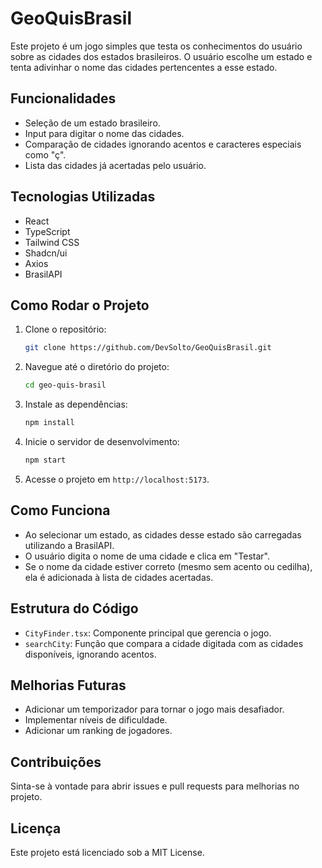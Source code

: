 # GeoQuisBrasil

Este projeto é um jogo simples que testa os conhecimentos do usuário sobre as cidades dos estados brasileiros. O usuário escolhe um estado e tenta adivinhar o nome das cidades pertencentes a esse estado.

## Funcionalidades

- Seleção de um estado brasileiro.
- Input para digitar o nome das cidades.
- Comparação de cidades ignorando acentos e caracteres especiais como "ç".
- Lista das cidades já acertadas pelo usuário.

## Tecnologias Utilizadas

- React
- TypeScript
- Tailwind CSS
- Shadcn/ui
- Axios
- BrasilAPI

## Como Rodar o Projeto

1. Clone o repositório:
   ```bash
   git clone https://github.com/DevSolto/GeoQuisBrasil.git
   ```

2. Navegue até o diretório do projeto:
   ```bash
   cd geo-quis-brasil
   ```

3. Instale as dependências:
   ```bash
   npm install
   ```

4. Inicie o servidor de desenvolvimento:
   ```bash
   npm start
   ```

5. Acesse o projeto em `http://localhost:5173`.

## Como Funciona

- Ao selecionar um estado, as cidades desse estado são carregadas utilizando a BrasilAPI.
- O usuário digita o nome de uma cidade e clica em "Testar".
- Se o nome da cidade estiver correto (mesmo sem acento ou cedilha), ela é adicionada à lista de cidades acertadas.

## Estrutura do Código

- `CityFinder.tsx`: Componente principal que gerencia o jogo.
- `searchCity`: Função que compara a cidade digitada com as cidades disponíveis, ignorando acentos.

## Melhorias Futuras

- Adicionar um temporizador para tornar o jogo mais desafiador.
- Implementar níveis de dificuldade.
- Adicionar um ranking de jogadores.

## Contribuições

Sinta-se à vontade para abrir issues e pull requests para melhorias no projeto.

## Licença

Este projeto está licenciado sob a MIT License.
